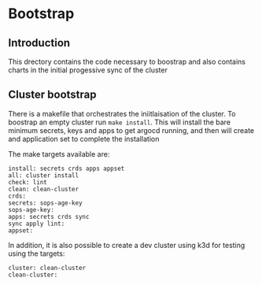 # Bootstrap

## Introduction
This drectory contains the code necessary to boostrap and also contains charts
in the initial progessive sync of the cluster

## Cluster bootstrap

There is a makefile that orchestrates the iniitlaisation of the cluster. To
boostrap an empty cluster run `make install`.  This will install the bare
minimum secrets, keys and apps to get argocd running, and then will create and
application set to complete the installation

The make targets available are:
```
install: secrets crds apps appset
all: cluster install
check: lint
clean: clean-cluster
crds:
secrets: sops-age-key
sops-age-key:
apps: secrets crds sync
sync apply lint:
appset:
```


In addition, it is also possible to create a dev cluster using k3d for testing
using the targets:
```
cluster: clean-cluster
clean-cluster:
```
